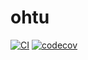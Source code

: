 # ohtu
[![CI](https://github.com/anneveka/ohtu/actions/workflows/main.yml/badge.svg)](https://github.com/anneveka/ohtu/actions/workflows/main.yml)
[![codecov](https://codecov.io/github/anneveka/ohtu/graph/badge.svg?token=U0L30AWG0P)](https://codecov.io/github/anneveka/ohtu)
